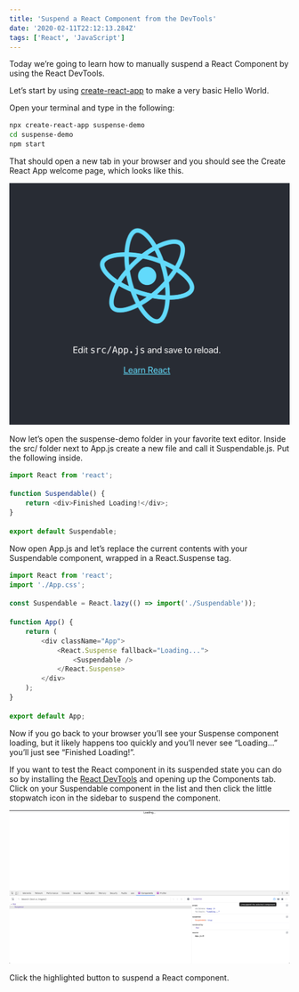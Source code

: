 ```yaml
---
title: 'Suspend a React Component from the DevTools'
date: '2020-02-11T22:12:13.284Z'
tags: ['React', 'JavaScript']
---
```


Today we’re going to learn how to manually suspend a React Component by using the React DevTools.

Let’s start by using [create-react-app](https://github.com/facebook/create-react-app) to make a very basic Hello World.

Open your terminal and type in the following:

```bash
npx create-react-app suspense-demo
cd suspense-demo
npm start
```

That should open a new tab in your browser and you should see the Create React App welcome page, which looks like this.

![Create React App welcome page.](./create-react-app-welcome-page.png)

Now let’s open the suspense-demo folder in your favorite text editor. Inside the src/ folder next to App.js create a new file and call it Suspendable.js. Put the following inside.

```javascript
import React from 'react';

function Suspendable() {
    return <div>Finished Loading!</div>;
}

export default Suspendable;
```

Now open App.js and let’s replace the current contents with your Suspendable component, wrapped in a React.Suspense tag.

```javascript
import React from 'react';
import './App.css';

const Suspendable = React.lazy(() => import('./Suspendable'));

function App() {
    return (
        <div className="App">
            <React.Suspense fallback="Loading...">
                <Suspendable />
            </React.Suspense>
        </div>
    );
}

export default App;
```

Now if you go back to your browser you’ll see your Suspense component loading, but it likely happens too quickly and you’ll never see “Loading…” you’ll just see “Finished Loading!”.

If you want to test the React component in its suspended state you can do so by installing the [React DevTools](https://chrome.google.com/webstore/detail/react-developer-tools/fmkadmapgofadopljbjfkapdkoienihi?hl=en) and opening up the Components tab. Click on your Suspendable component in the list and then click the little stopwatch icon in the sidebar to suspend the component.

![Suspend React Component with DevTools](./suspend-component-react-devtools.png)

Click the highlighted button to suspend a React component.
